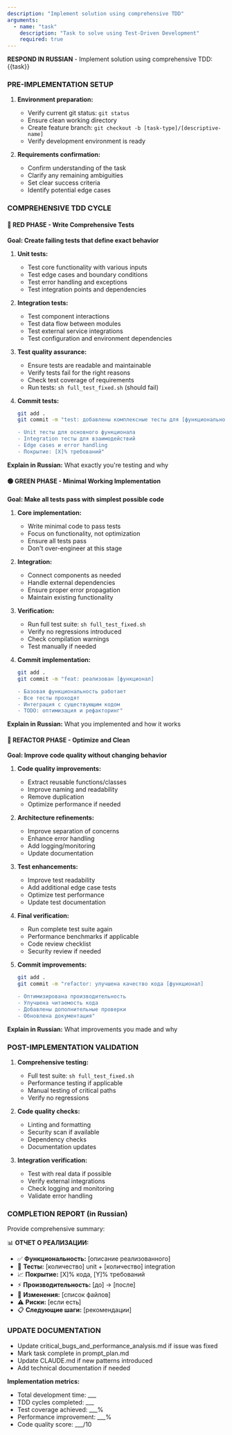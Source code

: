 ```yaml
---
description: "Implement solution using comprehensive TDD"
arguments:
  - name: "task"
    description: "Task to solve using Test-Driven Development"
    required: true
---
```


**RESPOND IN RUSSIAN** - Implement solution using comprehensive TDD: {{task}}

### PRE-IMPLEMENTATION SETUP
1. **Environment preparation:**
   - Verify current git status: `git status`
   - Ensure clean working directory
   - Create feature branch: `git checkout -b [task-type]/[descriptive-name]`
   - Verify development environment is ready

2. **Requirements confirmation:**
   - Confirm understanding of the task
   - Clarify any remaining ambiguities
   - Set clear success criteria
   - Identify potential edge cases

### COMPREHENSIVE TDD CYCLE

#### 🔴 **RED PHASE - Write Comprehensive Tests**
**Goal: Create failing tests that define exact behavior**

1. **Unit tests:**
   - Test core functionality with various inputs
   - Test edge cases and boundary conditions
   - Test error handling and exceptions
   - Test integration points and dependencies
   
2. **Integration tests:**
   - Test component interactions
   - Test data flow between modules
   - Test external service integrations
   - Test configuration and environment dependencies

3. **Test quality assurance:**
   - Ensure tests are readable and maintainable
   - Verify tests fail for the right reasons
   - Check test coverage of requirements
   - Run tests: `sh full_test_fixed.sh` (should fail)

4. **Commit tests:**
   ```bash
   git add .
   git commit -m "test: добавлены комплексные тесты для [функциональность]
   
   - Unit тесты для основного функционала
   - Integration тесты для взаимодействий
   - Edge cases и error handling
   - Покрытие: [X]% требований"
   ```

**Explain in Russian:** What exactly you're testing and why

#### 🟢 **GREEN PHASE - Minimal Working Implementation**
**Goal: Make all tests pass with simplest possible code**

1. **Core implementation:**
   - Write minimal code to pass tests
   - Focus on functionality, not optimization
   - Ensure all tests pass
   - Don't over-engineer at this stage

2. **Integration:**
   - Connect components as needed
   - Handle external dependencies
   - Ensure proper error propagation
   - Maintain existing functionality

3. **Verification:**
   - Run full test suite: `sh full_test_fixed.sh`
   - Verify no regressions introduced
   - Check compilation warnings
   - Test manually if needed

4. **Commit implementation:**
   ```bash
   git add .
   git commit -m "feat: реализован [функционал]
   
   - Базовая функциональность работает
   - Все тесты проходят
   - Интеграция с существующим кодом
   - TODO: оптимизация и рефакторинг"
   ```

**Explain in Russian:** What you implemented and how it works

#### 🔵 **REFACTOR PHASE - Optimize and Clean**
**Goal: Improve code quality without changing behavior**

1. **Code quality improvements:**
   - Extract reusable functions/classes
   - Improve naming and readability
   - Remove duplication
   - Optimize performance if needed

2. **Architecture refinements:**
   - Improve separation of concerns
   - Enhance error handling
   - Add logging/monitoring
   - Update documentation

3. **Test enhancements:**
   - Improve test readability
   - Add additional edge case tests
   - Optimize test performance
   - Update test documentation

4. **Final verification:**
   - Run complete test suite again
   - Performance benchmarks if applicable
   - Code review checklist
   - Security review if needed

5. **Commit improvements:**
   ```bash
   git add .
   git commit -m "refactor: улучшена качество кода [функционал]
   
   - Оптимизирована производительность
   - Улучшена читаемость кода
   - Добавлены дополнительные проверки
   - Обновлена документация"
   ```

**Explain in Russian:** What improvements you made and why

### POST-IMPLEMENTATION VALIDATION

1. **Comprehensive testing:**
   - Full test suite: `sh full_test_fixed.sh`
   - Performance testing if applicable
   - Manual testing of critical paths
   - Verify no regressions

2. **Code quality checks:**
   - Linting and formatting
   - Security scan if available
   - Dependency checks
   - Documentation updates

3. **Integration verification:**
   - Test with real data if possible
   - Verify external integrations
   - Check logging and monitoring
   - Validate error handling

### COMPLETION REPORT (in Russian)
Provide comprehensive summary:

📊 **ОТЧЕТ О РЕАЛИЗАЦИИ:**
- ✅ **Функциональность:** [описание реализованного]
- 🧪 **Тесты:** [количество] unit + [количество] integration
- 📈 **Покрытие:** [X]% кода, [Y]% требований
- ⚡ **Производительность:** [до] → [после]
- 🔧 **Изменения:** [список файлов]
- ⚠️ **Риски:** [если есть]
- 📋 **Следующие шаги:** [рекомендации]

### UPDATE DOCUMENTATION
- Update critical_bugs_and_performance_analysis.md if issue was fixed
- Mark task complete in prompt_plan.md
- Update CLAUDE.md if new patterns introduced
- Add technical documentation if needed

**Implementation metrics:**
- Total development time: ___
- TDD cycles completed: ___
- Test coverage achieved: ___%
- Performance improvement: ___%
- Code quality score: ___/10